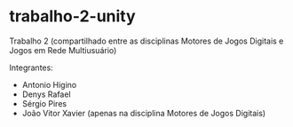 # trabalho-2-unity
Trabalho 2 (compartilhado entre as disciplinas Motores de Jogos Digitais e Jogos em Rede Multiusuário)

Integrantes:

- Antonio Higino
- Denys Rafael
- Sérgio Pires
- João Vitor Xavier (apenas na disciplina Motores de Jogos Digitais)
